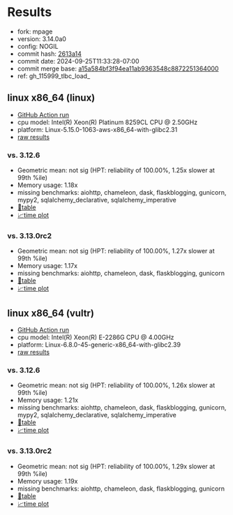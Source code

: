 # Results

- fork: mpage
- version: 3.14.0a0
- config: NOGIL
- commit hash: [2613a14](https://github.com/mpage/cpython/commit/2613a14)
- commit date: 2024-09-25T11:33:28-07:00
- commit merge base: [a15a584bf3f94ea11ab9363548c8872251364000](https://github.com/mpage/cpython/commit/a15a584bf3f94ea11ab9363548c8872251364000)
- ref: gh_115999_tlbc_load_

## linux x86_64 (linux)

- [GitHub Action run](https://github.com/facebookexperimental/free-threading-benchmarking/actions/runs/11042187850)
- cpu model: Intel(R) Xeon(R) Platinum 8259CL CPU @ 2.50GHz
- platform: Linux-5.15.0-1063-aws-x86_64-with-glibc2.31
- [raw results](bm-20240925-linux-x86_64-mpage-gh_115999_tlbc_load_-3.14.0a0-2613a14.json)

### vs. 3.12.6

- Geometric mean: not sig (HPT: reliability of 100.00%, 1.25x slower at 99th %ile)
- Memory usage: 1.18x
- missing benchmarks: aiohttp, chameleon, dask, flaskblogging, gunicorn, mypy2, sqlalchemy_declarative, sqlalchemy_imperative
- [📄table](bm-20240925-linux-x86_64-mpage-gh_115999_tlbc_load_-3.14.0a0-2613a14-vs-3.12.6.md)
- [📈time plot](bm-20240925-linux-x86_64-mpage-gh_115999_tlbc_load_-3.14.0a0-2613a14-vs-3.12.6.svg)

### vs. 3.13.0rc2

- Geometric mean: not sig (HPT: reliability of 100.00%, 1.27x slower at 99th %ile)
- Memory usage: 1.17x
- missing benchmarks: aiohttp, chameleon, dask, flaskblogging, gunicorn
- [📄table](bm-20240925-linux-x86_64-mpage-gh_115999_tlbc_load_-3.14.0a0-2613a14-vs-3.13.0rc2.md)
- [📈time plot](bm-20240925-linux-x86_64-mpage-gh_115999_tlbc_load_-3.14.0a0-2613a14-vs-3.13.0rc2.svg)

## linux x86_64 (vultr)

- [GitHub Action run](https://github.com/facebookexperimental/free-threading-benchmarking/actions/runs/11042230894)
- cpu model: Intel(R) Xeon(R) E-2286G CPU @ 4.00GHz
- platform: Linux-6.8.0-45-generic-x86_64-with-glibc2.39
- [raw results](bm-20240925-vultr-x86_64-mpage-gh_115999_tlbc_load_-3.14.0a0-2613a14.json)

### vs. 3.12.6

- Geometric mean: not sig (HPT: reliability of 100.00%, 1.26x slower at 99th %ile)
- Memory usage: 1.21x
- missing benchmarks: aiohttp, chameleon, dask, flaskblogging, gunicorn, mypy2, sqlalchemy_declarative, sqlalchemy_imperative
- [📄table](bm-20240925-vultr-x86_64-mpage-gh_115999_tlbc_load_-3.14.0a0-2613a14-vs-3.12.6.md)
- [📈time plot](bm-20240925-vultr-x86_64-mpage-gh_115999_tlbc_load_-3.14.0a0-2613a14-vs-3.12.6.svg)

### vs. 3.13.0rc2

- Geometric mean: not sig (HPT: reliability of 100.00%, 1.29x slower at 99th %ile)
- Memory usage: 1.19x
- missing benchmarks: aiohttp, chameleon, dask, flaskblogging, gunicorn
- [📄table](bm-20240925-vultr-x86_64-mpage-gh_115999_tlbc_load_-3.14.0a0-2613a14-vs-3.13.0rc2.md)
- [📈time plot](bm-20240925-vultr-x86_64-mpage-gh_115999_tlbc_load_-3.14.0a0-2613a14-vs-3.13.0rc2.svg)

